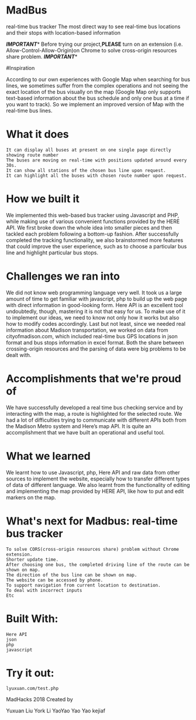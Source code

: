 # MadBus

real-time bus tracker
The most direct way to see real-time bus locations and their stops with location-based information 

*********IMPORTANT**********
Before trying our project,**PLEASE** turn on an extension (i.e. Allow-Control-Allow-Origin)on Chrome to solve cross-origin resources share problem.
*********IMPORTANT**********

#Inspiration

According to our own experiences with Google Map when searching for bus lines, we sometimes suffer from the complex operations and not seeing the exact location of the bus visually on the map (Google Map only supports text-based information about the bus schedule and only one bus at a time if you want to track). So we implement an improved version of Map with the real-time bus lines.

# What it does

    It can display all buses at present on one single page directly showing route number
    The buses are moving on real-time with positions updated around every 30s.
    It can show all stations of the chosen bus line upon request.
    It can highlight all the buses with chosen route number upon request.

# How we built it

We implemented this web-based bus tracker using Javascript and PHP, while making use of various convenient functions provided by the HERE API. We first broke down the whole idea into smaller pieces and then tackled each problem following a bottom-up fashion. After successfully completed the tracking functionality, we also brainstormed more features that could improve the user experience, such as to choose a particular bus line and highlight particular bus stops.

# Challenges we ran into

We did not know web programming language very well. It took us a large amount of time to get familiar with javascript, php to build up the web page with direct information in good-looking form. Here API is an excellent tool undoubtedly, though, mastering it is not that easy for us. To make use of it to implement our ideas, we need to know not only how it works but also how to modify codes accordingly. Last but not least, since we needed real information about Madison transportation, we worked on data from cityofmadison.com, which included real-time bus GPS locations in json format and bus stops information in excel format. Both the share between crossing-origin resources and the parsing of data were big problems to be dealt with.

# Accomplishments that we're proud of

We have successfully developed a real time bus checking service and by interacting with the map, a route is highlighted for the selected route. We had a lot of difficulties trying to communicate with different APIs both from the Madison Metro system and Here’s map API. It is quite an accomplishment that we have built an operational and useful tool.

# What we learned

We learnt how to use Javascript, php, Here API and raw data from other sources to implement the website, especially how to transfer different types of data of different language. We also learnt from the functionality of editing and implementing the map provided by HERE API, like how to put and edit markers on the map.

# What's next for Madbus: real-time bus tracker

    To solve CORS(cross-origin resources share) problem without Chrome extension.
    Shorter update time.
    After choosing one bus, the completed driving line of the route can be shown on map.
    The direction of the bus line can be shown on map.
    The website can be accessed by phone.
    To support navigation from current location to destination.
    To deal with incorrect inputs
    Etc

# Built With:
    Here API
    json
    php
    javascript
# Try it out:
    lyuxuan.com/test.php
    
    
MadHacks 2018
Created by

Yuxuan Liu
York Li
YaoYao
Yao Yao
kejiaf
